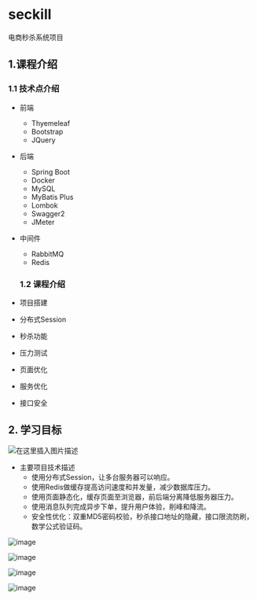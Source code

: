 # seckill
电商秒杀系统项目
## 1.课程介绍

### 1.1 技术点介绍

- 前端
  - Thyemeleaf
  - Bootstrap
  - JQuery
- 后端
  - Spring Boot
  - Docker
  - MySQL
  - MyBatis Plus
  - Lombok
  - Swagger2
  - JMeter
- 中间件
  - RabbitMQ
  - Redis
  ### 1.2 课程介绍

- 项目搭建
- 分布式Session
- 秒杀功能
- 压力测试
- 页面优化
- 服务优化
- 接口安全



## 2. 学习目标

![在这里插入图片描述](https://img-blog.csdnimg.cn/2019052714434038.png?x-oss-process=image/watermark,type_ZmFuZ3poZW5naGVpdGk,shadow_10,text_aHR0cHM6Ly9ibG9nLmNzZG4ubmV0L0JyYWRfUGlUdDc=,size_16,color_FFFFFF,t_70)

- 主要项目技术描述
  - 使用分布式Session，让多台服务器可以响应。
  - 使用Redis做缓存提高访问速度和并发量，减少数据库压力。
  - 使用页面静态化，缓存页面至浏览器，前后端分离降低服务器压力。
  - 使用消息队列完成异步下单，提升用户体验，削峰和降流。
  - 安全性优化：双重MD5密码校验，秒杀接口地址的隐藏，接口限流防刷，数学公式验证码。

![image](https://user-images.githubusercontent.com/49580847/218367567-a1401ad2-de12-49d6-9630-4fffe45b7f91.png)

![image](https://user-images.githubusercontent.com/49580847/219842729-db2c7168-8f29-4c49-bf4e-1ed00e314a9f.png)

![image](https://user-images.githubusercontent.com/49580847/219842796-2d0f66f2-86c4-42c0-a8b9-a419b3c15f5d.png)

![image](https://user-images.githubusercontent.com/49580847/219932942-588a0200-4128-46a6-bfb5-0e27abd3ee95.png)



